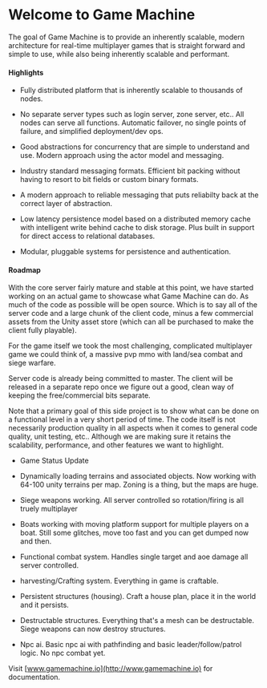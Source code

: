 # Welcome to Game Machine

The goal of Game Machine is to provide an inherently scalable, modern architecture for real-time multiplayer games that is straight forward and simple to use, while also being inherently scalable and performant.

#### Highlights

- Fully distributed platform that is inherently scalable to thousands of nodes.

- No separate server types such as login server, zone server, etc..  All nodes can serve all functions.  Automatic failover, no single points of failure, and simplified deployment/dev ops.
 
- Good abstractions for concurrency that are simple to understand and use.  Modern approach using the actor model and messaging.

- Industry standard messaging formats.  Efficient bit packing without having to resort to bit fields or custom binary formats.

- A modern approach to reliable messaging that puts reliabilty back at the correct layer of abstraction.

- Low latency persistence model based on a distributed memory cache with intelligent write behind cache to disk storage.  Plus built in support for direct access to relational databases.

-  Modular, pluggable systems for persistence and authentication.


#### Roadmap

With the core server fairly mature and stable at this point, we have started working on an actual game to showcase what Game Machine can do.  As much of the code as possible will be open source.  Which is to say all of the server code and a large chunk of the client code, minus a few commercial assets from the Unity asset store (which can all be purchased to make the client fully playable).

For the game itself we took the most challenging, complicated multiplayer game we could think of, a massive pvp mmo with land/sea combat and siege warfare.  

Server code is already being committed to master.  The client will be released in a separate repo once we figure out a good, clean way of keeping the free/commercial bits separate.

Note that a primary goal of this side project is to show what can be done on a functional level in a very short period of time.  The code itself is not necessarily production quality in all aspects when it comes to general code quality, unit testing, etc..  Although we are making sure it retains the scalability, performance, and other features we want to highlight. 
* Game Status Update

- Dynamically loading terrains and associated objects.  Now working with 64-100 unity terrains per map.  Zoning is a thing, but the maps are huge.

- Siege weapons working.  All server controlled so rotation/firing is all truely multiplayer

- Boats working with moving platform support for multiple players on a boat.  Still some glitches, move too fast and you can get dumped now and then.

- Functional combat system.  Handles single target and aoe damage all server controlled.

- harvesting/Crafting system.  Everything in game is craftable.

- Persistent structures (housing).  Craft a house plan, place it in the world and it persists.

- Destructable structures.  Everything that's a mesh can be destructable.  Siege weapons can now destroy structures.

- Npc ai.  Basic npc ai with pathfinding and basic leader/follow/patrol logic.  No npc combat yet.



Visit [www.gamemachine.io](http://www.gamemachine.io) for documentation.

